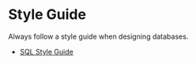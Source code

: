 # Style Guide

Always follow a style guide when designing databases.

- [SQL Style Guide][sql_style]

[sql_style]: http://www.sqlstyle.guide/

